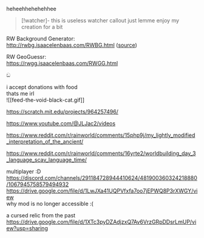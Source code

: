 heheehhehehehhee  

>[!watcher]- this is useless watcher callout
>just lemme enjoy my creation for a bit


RW Background Generator:  
http://rwbg.isaacelenbaas.com/RWBG.html ([source](https://github.com/IsaacElenbaas/RWBG))

RW GeoGuessr:  
https://rwgg.isaacelenbaas.com/RWGG.html

ඞ

i accept donations with food  
thats me irl  
![[feed-the-void-black-cat.gif]]

https://scratch.mit.edu/projects/964257496/

  
https://www.youtube.com/@JLJac2/videos

https://www.reddit.com/r/rainworld/comments/15php9j/my_lightly_modified_interpretation_of_the_ancient/  

https://www.reddit.com/r/rainworld/comments/16yrte2/worldbuilding_day_3_language_scav_language_time/  

multiplayer :D  
https://discord.com/channels/291184728944410624/481900360324218880/1067945758579494932  
https://drive.google.com/file/d/1LwJXa41UQPVfxfa7oo7jEPWQ8P3rXWGY/view  
why mod is no longer accessible :(  

  
a cursed relic from the past  
https://drive.google.com/file/d/1XTc3pyDZAdjzxQ7Av6VrzGRpDDsrLmUP/view?usp=sharing